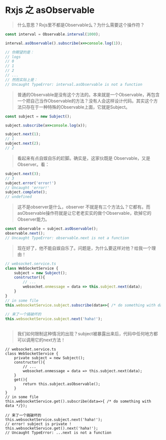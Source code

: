 # Rxjs 之 asObservable

> 什么意思？Rxjs里不都是Observable么？为什么需要这个操作符？



```js
const interval = Observable.interval(1000);

interval.asObservable().subscribe(x=>console.log(1));

// 你期望的是：
// logs
// 0
// 1
// 2
// ...
// 然而实际上是：
// Uncaught TypeError: interval.asObservable is not a function
```

> 普通的Observable是没有这个方法的。本来就是一个Observable，再包含一个把自己当作Observable的方法？没有人会这样设计代码。其实这个方法只存在于一种特殊的Observable上面，它就是Subject。

```js
const subject = new Subject();

subject.subscribe(x=>console.log(x));

subject.next(1);
// 1
subject.next(2);
// 2
```

> 看起来有点自娱自乐的赶脚。确实是，这家伙既是 Observable，又是 Observer。看：

```js
subject.next(3);
// 3
subject.error('error!')
// Uncaught 'error!'
subject.complete();
// undefined
```

> 这不是observer是什么，observer 不就是有三个方法么？它都有。而asObservable操作符就是让它老老实实的做个Observable，砍掉它的Observer能力。

```js
const observable = subject.asObservable();
observable.next();
// Uncaught TypeError: observable.next is not a function
```

> 现在好了，他不能自娱自乐了。问题是，为什么要这样对他？给我一个理由！

```js
// websocket.service.ts
class WebSocketService {
 	subject = new Subject();
    constructor(){
        // ... 
        websocket.onmessage = data => this.subject.next(data);
    }
}
// in some file
this.websocketService.subject.subscribe(data=>{ /* do something with data */});
                  
// 来了一个搞破坏的
this.websocketService.subject.next('haha!');
        
```

> 我们如何限制这种情况的出现？subject被暴露出来后，代码中任何地方都可以调用它的next方法！



```
// websocket.service.ts
class WebSocketService {
 	private subject = new Subject();
    constructor(){
        // ... 
        websocket.onmessage = data => this.subject.next(data);
    }
    get(){
        return this.subject.asObservable();
    }
}
// in some file
this.websocketService.get().subscribe(data=>{ /* do something with data */});
                  
// 来了一个搞破坏的
this.websocketService.subject.next('haha!');
// error! subject is private !
this.websocketService.get().next('haha!');
// Uncaught TypeError: ...next is not a function
```

